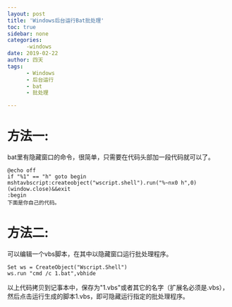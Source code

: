 ```yaml
---
layout: post
title: 'Windows后台运行Bat批处理'
toc: true
sidebar: none
categories:
      -windows
date: 2019-02-22
author: 四天
tags:
      - Windows
      - 后台运行
      - bat
      - 批处理

---
```


# 方法一: #
bat里有隐藏窗口的命令，很简单，只需要在代码头部加一段代码就可以了。
 
<pre><code class="language-css">@echo off   
if "%1" == "h" goto begin 
mshtavbscript:createobject("wscript.shell").run("%~nx0 h",0)(window.close)&&exit   
:begin  
下面是你自己的代码。</code></pre>
# 方法二: #
可以编辑一个vbs脚本，在其中以隐藏窗口运行批处理程序。  
<pre><code class="language-css">Set ws = CreateObject("Wscript.Shell")  
ws.run "cmd /c 1.bat",vbhide</code></pre>
 
以上代码拷贝到记事本中，保存为"1.vbs"或者其它的名字（扩展名必须是.vbs），然后点击运行生成的脚本1.vbs，即可隐藏运行指定的批处理程序。
